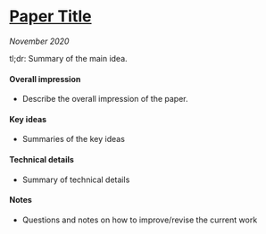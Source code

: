 # [Paper Title](link_to_paper)

_November 2020_

tl;dr: Summary of the main idea.

#### Overall impression
- Describe the overall impression of the paper. 

#### Key ideas
- Summaries of the key ideas

#### Technical details
- Summary of technical details

#### Notes
- Questions and notes on how to improve/revise the current work  

